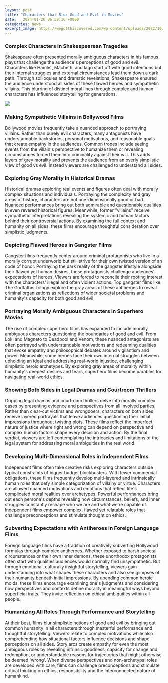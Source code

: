 ```yaml
---
layout: post
title: "Characters that Blur Good and Evil in Movies"
date:   2024-01-26 06:39:16 +0000
categories: News
excerpt_image: https://wegotthiscovered.com/wp-content/uploads/2022/10/chrome_8qlOB11lrT.jpg?resize=564
---
```

### Complex Characters in Shakespearean Tragedies

Shakespeare often presented morally ambiguous characters in his famous plays that challenge the audience's perceptions of good and evil. Characters like Hamlet, Macbeth, and Iago start off with good intentions but their internal struggles and external circumstances lead them down a dark path. Through soliloquies and dramatic revelations, Shakespeare ensured the audience understood all sides of these flawed heroes and sympathetic villains. This blurring of distinct moral lines through complex and human characters has influenced storytelling for generations.


![](https://wegotthiscovered.com/wp-content/uploads/2022/10/chrome_8qlOB11lrT.jpg?resize=564)
### Making Sympathetic Villains in Bollywood Films

Bollywood movies frequently take a nuanced approach to portraying villains. Rather than purely evil characters, many antagonists have understandable backstories, personal motivations, and reasonable goals that create empathy in the audiences. Common tropes include seeing events from the villain's perspective to humanize them or revealing circumstances forced them into criminality against their will. This adds layers of grey morality and prevents the audience from an overly simplistic view of good vs evil. Instead viewers are challenged to understand all sides.

### Exploring Gray Morality in Historical Dramas

Historical dramas exploring real events and figures often deal with morally complex situations and individuals. Portraying the complexity and gray areas of history, characters are not one-dimensionally good or bad. Nuanced performances bring out both admirable and questionable qualities in even revered historical figures. Meanwhile, former "villains" receive sympathetic interpretations revealing the systemic and human factors behind their controversial actions. By examining the full context and humanity on all sides, these films encourage thoughtful consideration over simplistic judgments.

### Depicting Flawed Heroes in Gangster Films  

Gangster films frequently center around criminal protagonists who live in a morally corrupt underworld but still strive for their own twisted version of an code of honor. Portraying the dark reality of the gangster lifestyle alongside their flawed yet human desires, these protagonists challenge audiences' expectations of heroes. Viewers are forced to reconcile their rooting interest with the characters' illegal and often violent actions. Top gangster films like The Godfather trilogy explore the gray areas of these antiheroes to reveal criminal organizations as reflections of wider societal problems and humanity's capacity for both good and evil.

### Portraying Morally Ambiguous Characters in Superhero Movies

The rise of complex superhero films has expanded to include morally ambiguous characters questioning the boundaries of good and evil. From Loki and Magneto to Deadpool and Venom, these nuanced antagonists are often portrayed with understandable motivations and redeeming qualities that evoke empathy and philosophical debates around vigilantism and power. Meanwhile, some heroes face their own internal struggles between upholding an ideal and addressing real-world injustice, challenging simplistic heroic archetypes. By exploring gray areas of morality within humanity's deepest desires and fears, superhero films become parables for navigating real-world ethics.

### Showing Both Sides in Legal Dramas and Courtroom Thrillers 

Gripping legal dramas and courtroom thrillers delve into morally complex cases by presenting evidence and perspectives from all involved parties. Rather than clear-cut victims and wrongdoers, characters on both sides receive layered portrayals that leave audiences questioning their initial impressions throughout twisting plots. These films reflect the imperfect nature of justice where right and wrong can depend on perspective and complex human factors shape every decision and action. By the final verdict, viewers are left contemplating the intricacies and limitations of the legal system for addressing moral ambiguities in the real world.

### Developing Multi-Dimensional Roles in Independent Films

Independent films often take creative risks exploring characters outside typical constraints of bigger budget blockbusters. With fewer commercial obligations, these films frequently develop multi-layered and intrinsically human roles that defy simple categorization of villainy or virtue. Characters are allowed nuanced motivations and emotions that reflect life's complicated moral realities over archetypes. Powerful performances bring out each persona's depths revealing how circumstances, beliefs, and inner struggles constantly reshape who we are and what we're capable of. Independent films empower complex, flawed yet relatable roles that challenge preconceptions and stimulate thought on ethics.

### Subverting Expectations with Antiheroes in Foreign Language Films

Foreign language films have a tradition of creatively subverting Hollywood formulas through complex antiheroes. Whether exposed to harsh societal circumstances or their own inner demons, these unorthodox protagonists often start with qualities audiences would normally find unsympathetic. But through emotional, culturally insightful storytelling, viewers gain understanding into what shapes these characters and also see glimpses of their humanity beneath initial impressions. By upending common heroic molds, these films encourage examining one's judgments and considering how perspectives and contexts define morality in meaningful ways beyond superficial traits. They invite reflection on ethical ambiguities within all people.

### Humanizing All Roles Through Performance and Storytelling

At their best, films blur simplistic notions of good and evil by bringing out common humanity in all characters through masterful performance and thoughtful storytelling. Viewers relate to complex motivations while also comprehending how situational factors influence decisions and shape perceptions on all sides. Story arcs create empathy for even the most ambiguous roles by revealing intrinsic goodness, capacity for change and redemption, or understandable reasons for trajectories that might otherwise be deemed 'wrong'. When diverse perspectives and non-archetypal roles are developed with care, films can challenge preconceptions and stimulate critical thinking on ethics, responsibility and the interconnected nature of humankind.